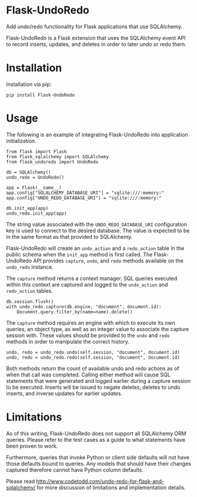 # Flask-UndoRedo

Add undo/redo functionality for Flask applications that use SQLAlchemy.   

Flask-UndoRedo is a Flask extension that uses the SQLAlchemy event API to record inserts, updates, and deletes in order to later undo or redo them.

# Installation
Installation via pip:
    
    pip install Flask-UndoRedo
    
# Usage
The following is an example of integrating Flask-UndoRedo into application initialization.

```
from flask import Flask
from flask_sqlalchemy import SQLAlchemy
from flask_undoredo import UndoRedo

db = SQLAlchemy()
undo_redo = UndoRedo()

app = Flask(__name__)
app.config["SQLALCHEMY_DATABASE_URI"] = "sqlite:///:memory:"
app.config["UNDO_REDO_DATABASE_URI"] = "sqlite:///:memory:"

db.init_app(app)
undo_redo.init_app(app)
```

The string value associated with the <code>UNDO_REDO_DATABASE_URI</code> configuration key is used to connect to the desired database.  The value is expected to be in the same format as that provided to SQLAlchemy.

Flask-UndoRedo will create an <code>undo_action</code> and a <code>redo_action</code> table in the public schema when the <code>init_app</code> method is first called.  The Flask-UndoRedo API provides <code>capture</code>, <code>undo</code>, and <code>redo</code> methods available on the <code>undo_redo</code> instance.

The <code>capture</code> method returns a context manager.  SQL queries executed within this context are captured and logged to the <code>undo_action</code> and <code>redo_action</code> tables.

```
db.session.flush()
with undo_redo.capture(db.engine, "document", document.id):
    Document.query.filter_by(name=name).delete()
```

The <code>capture</code> method requires an engine with which to execute its own queries, an object type, as well as an integer value to associate the capture session with.  These values should be provided to the <code>undo</code> and <code>redo</code> methods in order to manipulate the correct history.

```
undo, redo = undo_redo.undo(self.session, "document", document.id)
undo, redo = undo_redo.redo(self.session, "document", document.id)
```

Both methods return the count of available undo and redo actions as of when that call was completed.  Calling either method will cause SQL statements that were generated and logged earlier during a capture session to be executed.  Inserts will be issued to negate deletes, deletes to undo inserts, and inverse updates for earlier updates.

# Limitations

As of this writing, Flask-UndoRedo does not support all SQLAlchemy ORM queries.  Please refer to the test cases as a guide to what statements have been proven to work.

Furthermore, queries that invoke Python or client side defaults will not have those defaults bound to queries.  Any models that should have their changes captured therefore cannot have
Python column defaults.

Please read http://www.codetodd.com/undo-redo-for-flask-and-sqlalchemy/ for more discussion of limitations and implementation details.
